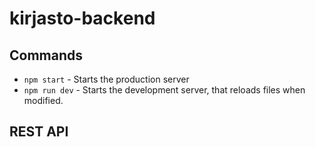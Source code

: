 # kirjasto-backend

## Commands

* `npm start` - Starts the production server
* `npm run dev` - Starts the development server, that reloads files when modified.

## REST API
